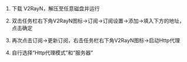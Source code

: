 1. 下载 V2RayN，解压至任意磁盘并运行

2. 双击任务栏右下角V2RayN图标->订阅->订阅设置->添加->填入下方的地址，点击确定

3. 再次点击订阅->更新订阅，右击任务栏右下角V2RayN图标->启动Http代理

4. 自行选择“Http代理模式”和“服务器”
